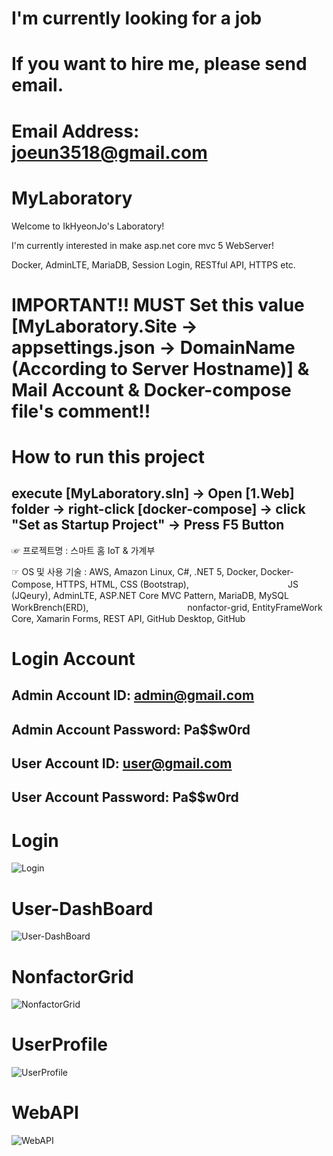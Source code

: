 # I'm currently looking for a job
# If you want to hire me, please send email. 
# Email Address: joeun3518@gmail.com

# MyLaboratory
Welcome to IkHyeonJo's Laboratory!

I'm currently interested in make asp.net core mvc 5 WebServer!

Docker, AdminLTE, MariaDB, Session Login, RESTful API, HTTPS etc.

# IMPORTANT!! MUST Set this value [MyLaboratory.Site -> appsettings.json -> DomainName (According to Server Hostname)] & Mail Account & Docker-compose file's comment!!

# How to run this project

## execute [MyLaboratory.sln] -> Open [1.Web] folder -> right-click [docker-compose] -> click "Set as Startup Project" -> Press F5 Button

☞ 프로젝트명 : 스마트 홈 IoT & 가계부

☞ OS 및 사용 기술 : AWS, Amazon Linux, C#, .NET 5, Docker, Docker-Compose, HTTPS, HTML, CSS (Bootstrap), 
　　　　　　　　　　　JS (JQeury), AdminLTE, ASP.NET Core MVC Pattern, MariaDB, MySQL WorkBrench(ERD), 
　　　　　　　　　　　nonfactor-grid, EntityFrameWork Core, Xamarin Forms, REST API, GitHub Desktop, GitHub

# Login Account

## Admin Account ID: admin@gmail.com
## Admin Account Password: Pa$$w0rd

## User Account ID: user@gmail.com
## User Account Password: Pa$$w0rd

# Login
![Login](https://user-images.githubusercontent.com/20404991/132020270-488a1ab7-448c-44d9-938a-40ce32d6d364.jpg)

# User-DashBoard
![User-DashBoard](https://user-images.githubusercontent.com/20404991/132020299-e5adb366-9041-44f9-ad56-f2bb606028d5.jpg)

# NonfactorGrid
![NonfactorGrid](https://user-images.githubusercontent.com/20404991/132020455-e66897ef-ece8-4e71-b323-6ebb72f6b110.jpg)

# UserProfile
![UserProfile](https://user-images.githubusercontent.com/20404991/132020484-4b633287-a1b1-48b0-8340-ae3ead83235a.jpg)

# WebAPI
![WebAPI](https://user-images.githubusercontent.com/20404991/132020514-13951172-3bcd-48a5-bfe0-a8328cdb766a.jpg)
